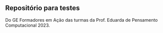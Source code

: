 ## Repositório para testes 

Do GE Formadores em Ação das turmas da Prof. Eduarda de Pensamento Computacional 2023.
